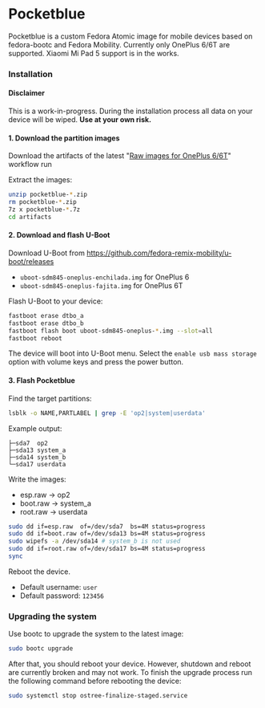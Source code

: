 # Pocketblue

Pocketblue is a custom Fedora Atomic image for mobile devices based on fedora-bootc and Fedora Mobility.
Currently only OnePlus 6/6T are supported. Xiaomi Mi Pad 5 support is in the works.

### Installation

#### Disclaimer

This is a work-in-progress. During the installation process all data on your device will be wiped.
**Use at your own risk.**

#### 1. Download the partition images

Download the artifacts of the latest "[Raw images for OnePlus 6/6T](https://github.com/onesaladleaf/pocketblue/actions/workflows/release-oneplus6.yml)" workflow run

Extract the images:

```bash
unzip pocketblue-*.zip
rm pocketblue-*.zip
7z x pocketblue-*.7z
cd artifacts
```

#### 2. Download and flash U-Boot

Download U-Boot from https://github.com/fedora-remix-mobility/u-boot/releases

- `uboot-sdm845-oneplus-enchilada.img` for OnePlus 6
- `uboot-sdm845-oneplus-fajita.img` for OnePlus 6T

Flash U-Boot to your device:

```bash
fastboot erase dtbo_a
fastboot erase dtbo_b
fastboot flash boot uboot-sdm845-oneplus-*.img --slot=all
fastboot reboot
```

The device will boot into U-Boot menu. Select the `enable usb mass storage` option with volume keys and press the power button.

#### 3. Flash Pocketblue

Find the target partitions:

```bash
lsblk -o NAME,PARTLABEL | grep -E 'op2|system|userdata'
```

Example output:

```
├─sda7  op2
├─sda13 system_a
├─sda14 system_b
└─sda17 userdata
```

Write the images:

- esp.raw -> op2
- boot.raw -> system_a
- root.raw -> userdata

```bash
sudo dd if=esp.raw  of=/dev/sda7  bs=4M status=progress
sudo dd if=boot.raw of=/dev/sda13 bs=4M status=progress
sudo wipefs -a /dev/sda14 # system_b is not used
sudo dd if=root.raw of=/dev/sda17 bs=4M status=progress
sync
```

Reboot the device.

- Default username: `user`
- Default password: `123456`

### Upgrading the system

Use bootc to upgrade the system to the latest image:

```bash
sudo bootc upgrade
```

After that, you should reboot your device. However, shutdown and reboot are currently
broken and may not work. To finish the upgrade process run the following command
before rebooting the device:

```bash
sudo systemctl stop ostree-finalize-staged.service
```
